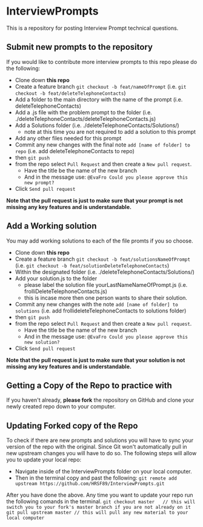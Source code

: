 # InterviewPrompts
This is a repository for posting Interview Prompt technical questions. 

## Submit new prompts to the repository
If you would like to contribute more interview prompts to this repo please do the following:
- Clone down **this repo**
- Create a feature branch `git checkout -b feat/nameOfPrompt` (i.e. `git checkout -b feat/deleteTelephoneContacts`)
- Add a folder to the main directory with the name of the prompt (i.e. deleteTelephoneContacts)
- Add a .js file with the problem prompt to the folder (i.e. ./deleteTelephoneContacts/deleteTelephoneContacts.js)
- Add a Solutions folder (i.e. ./deleteTelephoneContacts/Solutions/)
  - note at this time you are not required to add a solution to this prompt
- Add any other files needed for this prompt
- Commit any new changes with the final note `add [name of folder] to repo` (i.e. add deleteTelephoneContacts to repo)
- then `git push` 
- from the repo select `Pull Request` and then create a `New pull request`.
  - Have the title be the name of the new branch
  - And in the message use: `@EvaFro Could you please approve this new prompt?`
- Click `Send pull request`

**Note that the pull request is just to make sure that your prompt is not missing any key features and is understandable.**

## Add a Working solution
You may add working solutions to each of the file promts if you so choose.
- Clone down **this repo**
- Create a feature branch `git checkout -b feat/solutionsNameOfPrompt` (i.e. `git checkout -b feat/solutionDeleteTelephoneContacts`)
- Within the designated folder (i.e. ./deleteTelephoneContacts/Solutions/)
- Add your solution.js to the folder 
  - please label the solution file yourLastNameNameOfPrompt.js (i.e. frolliDeleteTelephoneContacts.js)
  - this is incase more then one person wants to share their solution. 
- Commit any new changes with the note `add [name of folder] to solutions` (i.e. add frollideleteTelephoneContacts to solutions folder)
- then `git push` 
- from the repo select `Pull Request` and then create a `New pull request`.
  - Have the title be the name of the new branch
  - And in the message use: `@EvaFro Could you please approve this new solution?`
- Click `Send pull request` 

**Note that the pull request is just to make sure that your solution is not missing any key features and is understandable.**

## Getting a Copy of the Repo to practice with
If you haven't already, **please fork** the repository on GitHub and clone your newly created repo down to your computer. 

## Updating Forked copy of the Repo
To check if there are new prompts and solutions you will have to sync your version of the repo with the original. Since Git won't automatically pull in new upstream changes you will have to do so. The following steps will allow you to update your local repo:

- Navigate inside of the InterviewPrompts folder on your local computer. 
- Then in the terminal copy and past the following:
`git remote add upstream https://github.com/HRSF89/InterviewPrompts.git`

After you have done the above. Any time you want to update your repo run the following comands in the terminal.
`git checkout master   // this will switch you to your fork's master branch if you are not already on it
git pull upstream master // this will pull any new material to your local computer`





